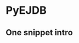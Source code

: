PyEJDB
============================================================


One snippet intro
---------------------------------
